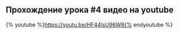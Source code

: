 ## Прохождение урока #4 видео на youtube

{% youtube %}https://youtu.be/HF44IsU96W8{% endyoutube %}
